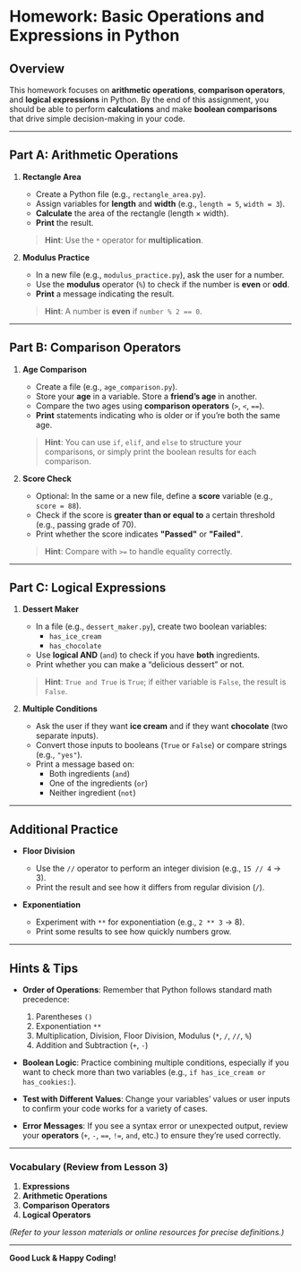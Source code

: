# **Homework: Basic Operations and Expressions in Python**

## **Overview**
This homework focuses on **arithmetic operations**, **comparison operators**, and **logical expressions** in Python. By the end of this assignment, you should be able to perform **calculations** and make **boolean comparisons** that drive simple decision-making in your code.

---

## **Part A: Arithmetic Operations**

1. **Rectangle Area**  
   - Create a Python file (e.g., `rectangle_area.py`).  
   - Assign variables for **length** and **width** (e.g., `length = 5`, `width = 3`).  
   - **Calculate** the area of the rectangle (length × width).  
   - **Print** the result.  
   > **Hint**: Use the `*` operator for **multiplication**.

2. **Modulus Practice**  
   - In a new file (e.g., `modulus_practice.py`), ask the user for a number.  
   - Use the **modulus** operator (`%`) to check if the number is **even** or **odd**.  
   - **Print** a message indicating the result.  
   > **Hint**: A number is **even** if `number % 2 == 0`.

---

## **Part B: Comparison Operators**

1. **Age Comparison**  
   - Create a file (e.g., `age_comparison.py`).  
   - Store your **age** in a variable. Store a **friend’s age** in another.  
   - Compare the two ages using **comparison operators** (`>`, `<`, `==`).  
   - **Print** statements indicating who is older or if you’re both the same age.  
   > **Hint**: You can use `if`, `elif`, and `else` to structure your comparisons, or simply print the boolean results for each comparison.

2. **Score Check**  
   - Optional: In the same or a new file, define a **score** variable (e.g., `score = 88`).  
   - Check if the score is **greater than or equal to** a certain threshold (e.g., passing grade of 70).  
   - Print whether the score indicates **"Passed"** or **"Failed"**.  
   > **Hint**: Compare with `>=` to handle equality correctly.

---

## **Part C: Logical Expressions**

1. **Dessert Maker**  
   - In a file (e.g., `dessert_maker.py`), create two boolean variables:
     - `has_ice_cream`  
     - `has_chocolate`  
   - Use **logical AND** (`and`) to check if you have **both** ingredients.  
   - Print whether you can make a “delicious dessert” or not.  
   > **Hint**: `True and True` is `True`; if either variable is `False`, the result is `False`.

2. **Multiple Conditions**  
   - Ask the user if they want **ice cream** and if they want **chocolate** (two separate inputs).  
   - Convert those inputs to booleans (`True` or `False`) or compare strings (e.g., `"yes"`).  
   - Print a message based on:
     - Both ingredients (`and`)  
     - One of the ingredients (`or`)  
     - Neither ingredient (`not`)  

---

## **Additional Practice**

- **Floor Division**  
  - Use the `//` operator to perform an integer division (e.g., `15 // 4` → 3).  
  - Print the result and see how it differs from regular division (`/`).  

- **Exponentiation**  
  - Experiment with `**` for exponentiation (e.g., `2 ** 3` → 8).  
  - Print some results to see how quickly numbers grow.

---

## **Hints & Tips**

- **Order of Operations**: Remember that Python follows standard math precedence:  
  1. Parentheses `()`  
  2. Exponentiation `**`  
  3. Multiplication, Division, Floor Division, Modulus (`*`, `/`, `//`, `%`)  
  4. Addition and Subtraction (`+`, `-`)  

- **Boolean Logic**: Practice combining multiple conditions, especially if you want to check more than two variables (e.g., `if has_ice_cream or has_cookies:`).

- **Test with Different Values**: Change your variables’ values or user inputs to confirm your code works for a variety of cases.

- **Error Messages**: If you see a syntax error or unexpected output, review your **operators** (`+`, `-`, `==`, `!=`, `and`, etc.) to ensure they’re used correctly.

---

### **Vocabulary (Review from Lesson 3)**

1. **Expressions**  
2. **Arithmetic Operations**  
3. **Comparison Operators**  
4. **Logical Operators**  

*(Refer to your lesson materials or online resources for precise definitions.)*

---

**Good Luck & Happy Coding!**
